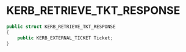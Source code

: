# KERB\_RETRIEVE\_TKT\_RESPONSE

```csharp
public struct KERB_RETRIEVE_TKT_RESPONSE
{
    public KERB_EXTERNAL_TICKET Ticket;
}
```
